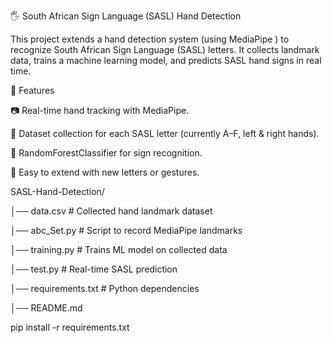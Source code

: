 🖐️ South African Sign Language (SASL) Hand Detection

This project extends a hand detection system (using MediaPipe
) to recognize South African Sign Language (SASL) letters.
It collects landmark data, trains a machine learning model, and predicts SASL hand signs in real time.

🚀 Features

📷 Real-time hand tracking with MediaPipe.

📝 Dataset collection for each SASL letter (currently A–F, left & right hands).

🤖 RandomForestClassifier for sign recognition.

🔄 Easy to extend with new letters or gestures.


SASL-Hand-Detection/

│── data.csv                # Collected hand landmark dataset

│── abc_Set.py         # Script to record MediaPipe landmarks

│── training.py          # Trains ML model on collected data

│── test.py              # Real-time SASL prediction

│── requirements.txt        # Python dependencies

│── README.md   

pip install -r requirements.txt
